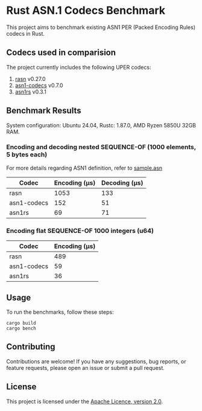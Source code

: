 # Rust ASN.1 Codecs Benchmark

This project aims to benchmark existing ASN1 PER (Packed Encoding Rules) codecs in Rust.

## Codecs used in comparision

The project currently includes the following UPER codecs:

1. [rasn](https://github.com/librasn) v0.27.0
2. [asn1-codecs](https://github.com/ystero-dev/hampi) v0.7.0
3. [asn1rs](https://github.com/kellerkindt/asn1rs) v0.3.1

## Benchmark Results
System configuration: Ubuntu 24.04, Rustc: 1.87.0, AMD Ryzen 5850U 32GB RAM.
### Encoding and decoding nested SEQUENCE-OF (1000 elements, 5 bytes each)
For more details regarding ASN1 definition, refer to  [sample.asn](src/sample.asn)

| Codec        | Encoding (µs)  | Decoding (µs)  |
|--------------|----------------|----------------|
| rasn         | 1053           | 133            |
| asn1-codecs  | 152            | 51             |
| asn1rs       | 69             | 71             |

### Encoding flat SEQUENCE-OF 1000 integers (u64)

| Codec        | Encoding (µs)  |
|--------------|----------------|
| rasn         | 489            |
| asn1-codecs  | 59             |
| asn1rs       | 36             |

## Usage

To run the benchmarks, follow these steps:

```
cargo build
cargo bench
```

## Contributing

Contributions are welcome! If you have any suggestions, bug reports, or feature requests, please open an issue or submit a pull request.

## License

This project is licensed under the [Apache Licence, version 2.0](LICENSE).
